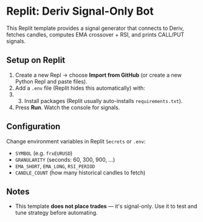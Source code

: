# Replit: Deriv Signal-Only Bot


This Replit template provides a signal generator that connects to Deriv, fetches candles, computes EMA crossover + RSI, and prints CALL/PUT signals.


## Setup on Replit
1. Create a new Repl → choose **Import from GitHub** (or create a new Python Repl and paste files).
2. Add a `.env` file (Replit hides this automatically) with:
3. 3. Install packages (Replit usually auto-installs `requirements.txt`).
4. Press **Run**. Watch the console for signals.


## Configuration
Change environment variables in Replit `Secrets` or `.env`:
- `SYMBOL` (e.g. `frxEURUSD`)
- `GRANULARITY` (seconds: 60, 300, 900, ...)
- `EMA_SHORT`, `EMA_LONG`, `RSI_PERIOD`
- `CANDLE_COUNT` (how many historical candles to fetch)


## Notes
- This template **does not place trades** — it's signal-only. Use it to test and tune strategy before automating.
